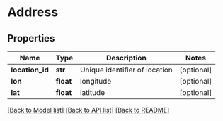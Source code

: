 # Address

## Properties
Name | Type | Description | Notes
------------ | ------------- | ------------- | -------------
**location_id** | **str** | Unique identifier of location | [optional] 
**lon** | **float** | longitude | [optional] 
**lat** | **float** | latitude | [optional] 

[[Back to Model list]](../README.md#documentation-for-models) [[Back to API list]](../README.md#documentation-for-api-endpoints) [[Back to README]](../README.md)


